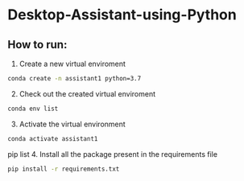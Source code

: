 # Desktop-Assistant-using-Python
## How to run:
1. Create a new virtual enviroment

```bash
conda create -n assistant1 python=3.7
```
2. Check out the created virtual enviroment

```bash
conda env list
```
3. Activate the virtual environment

```bash
conda activate assistant1
```

pip list
4. Install all the package present in the requirements file

```bash
pip install -r requirements.txt
```